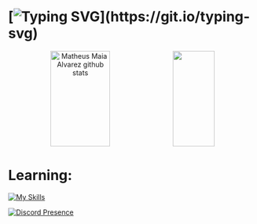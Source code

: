 # [![Typing SVG](https://readme-typing-svg.demolab.com?font=Minecraft&pause=1000&color=FFFFFF&repeat=false&random=true&width=435&lines=My+name+is+mariocr4ft.)](https://git.io/typing-svg)

<div align="center">  
  <img width="49%" height="195px" src="https://github-readme-stats.vercel.app/api?username=mariocr4ft&show_icons=true&count_private=true&hide_border=true&title_color=7FFFD4&icon_color=7FFFD4&text_color=c9d1d9&bg_color=0d1117" alt="Matheus Maia Alvarez github stats" /> 
  <img width="41%" height="195px" src="https://github-readme-stats.vercel.app/api/top-langs/?username=mariocr4ft&layout=compact&hide_border=true&title_color=7FFFD4&text_color=7FFFD4&bg_color=0d1117" />
</div>

# Learning:
[![My Skills](https://skillicons.dev/icons?i=java,maven,pr,idea)](https://skillicons.dev)

[![Discord Presence](https://lanyard.cnrad.dev/api/643024524513771521)](https://discord.com/users/643024524513771521)
